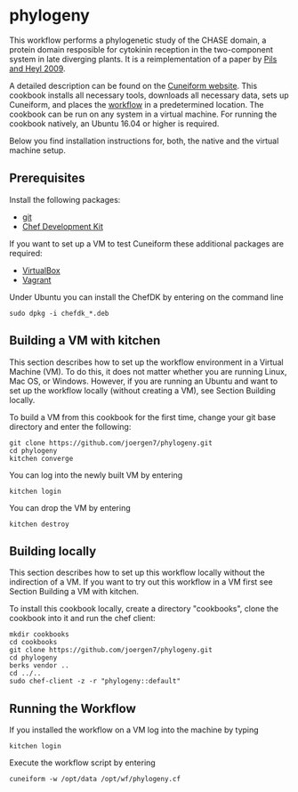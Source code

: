 # phylogeny

This workflow performs a phylogenetic study of the CHASE domain, a protein domain resposible for cytokinin reception in the two-component system in late diverging plants. It is a reimplementation of a paper by [Pils and Heyl 2009](http://www.plantphysiol.org/content/151/2/782.full).

A detailed description can be found on the [Cuneiform website](http://cuneiform-lang.org/examples/2016/06/30/phylogeny/). This cookbook installs all necessary tools, downloads all necessary data, sets up Cuneiform, and places the [workflow](https://github.com/joergen7/phylogeny/blob/master/templates/default/phylogeny.cf.erb) in a predetermined location. The cookbook can be run on any system in a virtual machine. For running the cookbook natively, an Ubuntu 16.04 or higher is required.

Below you find installation instructions for, both, the native and the virtual machine setup.


## Prerequisites

Install the following packages:

- [git](https://git-scm.com/)
- [Chef Development Kit](https://downloads.chef.io/chef-dk/)

If you want to set up a VM to test Cuneiform these additional packages are required:

- [VirtualBox](https://www.virtualbox.org/)
- [Vagrant](https://www.vagrantup.com/)


Under Ubuntu you can install the ChefDK by entering on the command line

    sudo dpkg -i chefdk_*.deb


## Building a VM with kitchen

This section describes how to set up the workflow environment in a Virtual
Machine (VM). To do this, it does not matter whether you are running Linux,
Mac OS, or Windows. However, if you are running an Ubuntu and want to set up
the workflow locally (without creating a VM), see Section Building locally.

To build a VM from this cookbook for the first time, change your git
base directory and enter the following:

    git clone https://github.com/joergen7/phylogeny.git
    cd phylogeny
    kitchen converge
    
You can log into the newly built VM by entering

    kitchen login
    
You can drop the VM by entering

    kitchen destroy

## Building locally

This section describes how to set up this workflow locally without the indirection
of a VM. If you want to try out this workflow in a VM first see Section Building a VM with kitchen.

To install this cookbook locally, create a directory "cookbooks", clone the cookbook
into it and run the chef client:

    mkdir cookbooks
    cd cookbooks
    git clone https://github.com/joergen7/phylogeny.git
    cd phylogeny
    berks vendor ..
    cd ../..
    sudo chef-client -z -r "phylogeny::default"
    
## Running the Workflow

If you installed the workflow on a VM log into the machine by typing

    kitchen login
    
Execute the workflow script by entering

    cuneiform -w /opt/data /opt/wf/phylogeny.cf